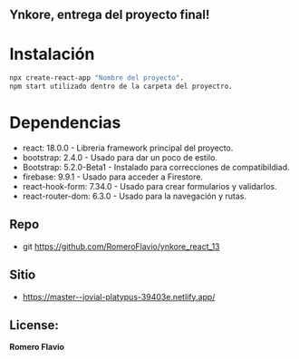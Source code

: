 ## Ynkore, entrega del proyecto final!

# Instalación
```sh
npx create-react-app "Nombre del proyecto".
npm start utilizado dentro de la carpeta del proyectro.
```

# Dependencias
- react: 18.0.0 - Libreria framework principal del proyecto.
- bootstrap: 2.4.0 - Usado para dar un poco de estilo.
- Bootstrap: 5.2.0-Beta1 - Instalado para correcciones de compatibildiad.
- firebase: 9.9.1 - Usado para acceder a Firestore.
- react-hook-form: 7.34.0 - Usado para crear formularios y validarlos.
- react-router-dom: 6.3.0 - Usado para la navegación y rutas.

## Repo
- git https://github.com/RomeroFlavio/ynkore_react_13

## Sitio
- https://master--jovial-platypus-39403e.netlify.app/

## License:

**Romero Flavio**